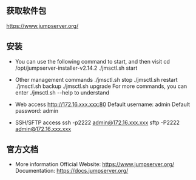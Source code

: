 ## 获取软件包

https://www.jumpserver.org/

## 安装

* You can use the following command to start, and then visit
cd /opt/jumpserver-installer-v2.14.2
./jmsctl.sh start

*  Other management commands
./jmsctl.sh stop
./jmsctl.sh restart
./jmsctl.sh backup
./jmsctl.sh upgrade
For more commands, you can enter ./jmsctl.sh --help to understand

* Web access
http://172.16.xxx.xxx:80
Default username: admin  Default password: admin

* SSH/SFTP access
ssh -p2222 admin@172.16.xxx.xxx
sftp -P2222 admin@172.16.xxx.xxx

## 官方文档

* More information
Official Website: https://www.jumpserver.org/
Documentation: https://docs.jumpserver.org/
